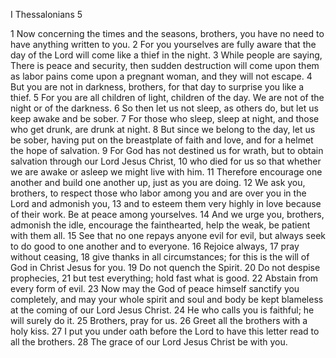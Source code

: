I Thessalonians 5

1	Now concerning the times and the seasons, brothers, you have no need to have anything written to you.
2	For you yourselves are fully aware that the day of the Lord will come like a thief in the night.
3	While people are saying, There is peace and security, then sudden destruction will come upon them as labor pains come upon a pregnant woman, and they will not escape.
4	But you are not in darkness, brothers, for that day to surprise you like a thief.
5	For you are all children of light, children of the day. We are not of the night or of the darkness.
6	So then let us not sleep, as others do, but let us keep awake and be sober.
7	For those who sleep, sleep at night, and those who get drunk, are drunk at night.
8	But since we belong to the day, let us be sober, having put on the breastplate of faith and love, and for a helmet the hope of salvation.
9	For God has not destined us for wrath, but to obtain salvation through our Lord Jesus Christ,
10	who died for us so that whether we are awake or asleep we might live with him.
11	Therefore encourage one another and build one another up, just as you are doing.
12	We ask you, brothers, to respect those who labor among you and are over you in the Lord and admonish you,
13	and to esteem them very highly in love because of their work. Be at peace among yourselves.
14	And we urge you, brothers, admonish the idle, encourage the fainthearted, help the weak, be patient with them all.
15	See that no one repays anyone evil for evil, but always seek to do good to one another and to everyone.
16	Rejoice always,
17	pray without ceasing,
18	give thanks in all circumstances; for this is the will of God in Christ Jesus for you.
19	Do not quench the Spirit.
20	Do not despise prophecies,
21	but test everything; hold fast what is good.
22	Abstain from every form of evil.
23	Now may the God of peace himself sanctify you completely, and may your whole spirit and soul and body be kept blameless at the coming of our Lord Jesus Christ.
24	He who calls you is faithful; he will surely do it.
25	Brothers, pray for us.
26	Greet all the brothers with a holy kiss.
27	I put you under oath before the Lord to have this letter read to all the brothers.
28	The grace of our Lord Jesus Christ be with you.

